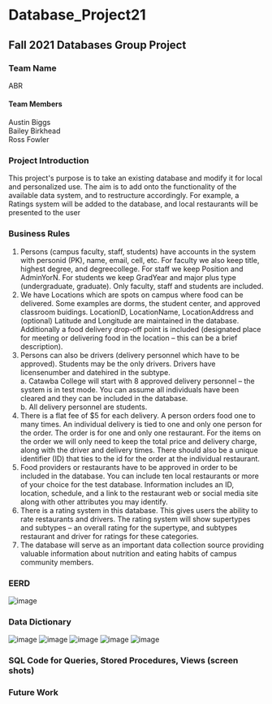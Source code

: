 # Database_Project21
## Fall 2021 Databases Group Project
### Team Name
ABR
#### Team Members
Austin Biggs  
Bailey Birkhead  
Ross Fowler
### Project Introduction
This project's purpose is to take an existing database and modify it for local and personalized use. The aim is to add onto the functionality of the available data system, and to restructure accordingly. For example, a Ratings system will be added to the database, and local restaurants will be presented to the user
### Business Rules
1)	Persons (campus faculty, staff, students) have accounts in the system with personid (PK), name, email, cell, etc.  For faculty we also keep title, highest degree, and degreecollege.  For staff we keep Position and AdminYorN.  For students we keep GradYear and major plus type (undergraduate, graduate).  Only faculty, staff and students are included.    
2)	We have Locations which are spots on campus where food can be delivered.  Some examples are dorms, the student center, and approved classroom buidings.  LocationID, LocationName, LocationAddress and (optional) Latitude and Longitude are maintained in the database. Additionally a food delivery drop-off point is included (designated place for meeting or delivering food in the location – this can be a brief description).    
3)	Persons can also be drivers (delivery personnel which have to be approved). Students may be the only drivers. Drivers have licensenumber and datehired in the subtype.  
a.	Catawba College will start with 8 approved delivery personnel – the system is in test mode.  You can assume all individuals have been cleared and they can be included in the database.  
b.	All delivery personnel are students.    
4)	There is a flat fee of $5 for each delivery.  A person orders food one to many times.  An individual delivery is tied to one and only one person for the order.  The order is for one and only one restaurant.  For the items on the order we will only need to keep the total price and delivery charge, along with the driver and delivery times.  There should also be a unique identifier (ID) that ties to the id for the order at the individual restaurant.    
5)	Food providers or restaurants have to be approved in order to be included in the database.  You can include ten local restaurants or more of your choice for the test database.  Information includes an ID, location, schedule, and a link to the restaurant web or social media site along with other attributes you may identify.    
6)	There is a rating system in this database. This gives users the ability to rate restaurants and drivers. The rating system will show supertypes and subtypes – an overall rating for the supertype, and subtypes restaurant and driver for ratings for these categories.    
7)	The database will serve as an important data collection source providing valuable information about nutrition and eating habits of campus community members.    

### EERD
![image](https://user-images.githubusercontent.com/93000813/141512030-4473b187-4a25-42c1-951f-63a51d06c3e0.png)

### Data Dictionary
![image](https://user-images.githubusercontent.com/93000813/140790234-3457dbdb-987b-48d1-afad-5f8b2bdbd364.png)
![image](https://user-images.githubusercontent.com/93000813/143915834-670d7693-60ad-47bb-b198-a18f64a9d172.png)
![image](https://user-images.githubusercontent.com/93000813/143915888-62634e90-3955-4c01-8d54-067e45ca8062.png)
![image](https://user-images.githubusercontent.com/93000813/143915937-1d46a18b-999e-4276-b6d3-cef2831eeefa.png)
![image](https://user-images.githubusercontent.com/93000813/143916047-6515216c-1109-4493-872c-f5e90abe5c34.png)


### SQL Code for Queries, Stored Procedures, Views (screen shots)
### Future Work

